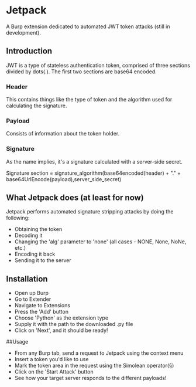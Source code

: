 # Jetpack
A Burp extension dedicated to automated JWT token attacks (still in development).


## Introduction
JWT is a type of stateless authentication token, comprised of three sections divided by dots(.).
The first two sections are base64 encoded.


### Header
This contains things like the type of token and the algorithm used for calculating the signature.


### Payload
Consists of information about the token holder.


### Signature
As the name implies, it's a signature calculated with a server-side secret.

Signature section = signature_algorithm(base64encoded(header) + "." + base64UrlEncode(payload),server_side_secret)


## What Jetpack does (at least for now)
Jetpack performs automated signature stripping attacks by doing the following:
+ Obtaining the token
+ Decoding it
+ Changing the 'alg' parameter to 'none' (all cases - NONE, None, NoNe, etc.)
+ Encoding it back
+ Sending it to the server


## Installation
+ Open up Burp
+ Go to Extender
+ Navigate to Extensions
+ Press the 'Add' button
+ Choose 'Python' as the extension type
+ Supply it with the path to the downloaded .py file
+ Click on 'Next', and it should be ready!

##Usage
+ From any Burp tab, send a request to Jetpack using the context menu
+ Insert a token you'd like to use
+ Mark the token area in the request using the Simolean operator(§)
+ Click on the 'Start Attack' button
+ See how your target server responds to the different payloads!
